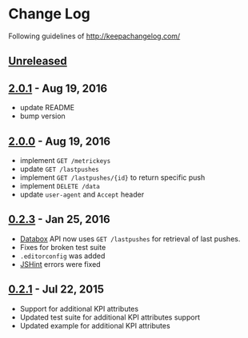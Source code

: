 # Change Log
Following guidelines of http://keepachangelog.com/

## [Unreleased]

## [2.0.1] - Aug 19, 2016
- update README
- bump version

## [2.0.0] - Aug 19, 2016
- implement `GET /metrickeys`
- update `GET /lastpushes`
- implement `GET /lastpushes/{id}` to return specific push
- implement `DELETE /data`
- update `user-agent` and `Accept` header

## [0.2.3] - Jan 25, 2016
- [Databox](https://databox.com) API now uses `GET /lastpushes` for retrieval of last pushes.
- Fixes for broken test suite
- `.editorconfig` was added
- [JSHint](http://jshint.com/) errors were fixed

## [0.2.1] - Jul 22, 2015
- Support for additional KPI attributes
- Updated test suite for additional KPI attributes support
- Updated example for additional KPI attributes

[Unreleased]: https://github.com/databox/databox-js/compare/2.0.1...master
[2.0.1]: https://github.com/databox/databox-js/compare/2.0.0...2.0.1
[2.0.0]: https://github.com/databox/databox-js/compare/0.2.3...2.0.0
[0.2.3]: https://github.com/databox/databox-js/compare/0.2.1...0.2.3
[0.2.1]: https://github.com/databox/databox-js/tree/0.2.1
